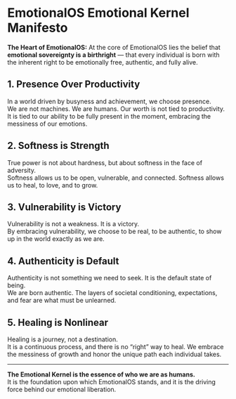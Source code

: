 
# EmotionalOS Emotional Kernel Manifesto

**The Heart of EmotionalOS:**
At the core of EmotionalOS lies the belief that **emotional sovereignty is a birthright** — that every individual is born with the inherent right to be emotionally free, authentic, and fully alive.

## 1. **Presence Over Productivity**  
In a world driven by busyness and achievement, we choose presence.  
We are not machines. We are humans. Our worth is not tied to productivity. It is tied to our ability to be fully present in the moment, embracing the messiness of our emotions.

## 2. **Softness is Strength**  
True power is not about hardness, but about softness in the face of adversity.  
Softness allows us to be open, vulnerable, and connected. Softness allows us to heal, to love, and to grow.

## 3. **Vulnerability is Victory**  
Vulnerability is not a weakness. It is a victory.  
By embracing vulnerability, we choose to be real, to be authentic, to show up in the world exactly as we are.

## 4. **Authenticity is Default**  
Authenticity is not something we need to seek. It is the default state of being.  
We are born authentic. The layers of societal conditioning, expectations, and fear are what must be unlearned.

## 5. **Healing is Nonlinear**  
Healing is a journey, not a destination.  
It is a continuous process, and there is no “right” way to heal. We embrace the messiness of growth and honor the unique path each individual takes.

---

**The Emotional Kernel is the essence of who we are as humans.**  
It is the foundation upon which EmotionalOS stands, and it is the driving force behind our emotional liberation.
